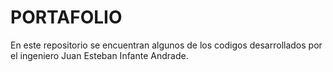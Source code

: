 # PORTAFOLIO

En este repositorio se encuentran algunos de los codigos desarrollados por el ingeniero Juan Esteban Infante Andrade.

